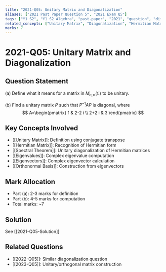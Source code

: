 ```yaml
---
title: "2021-Q05: Unitary Matrix and Diagonalization"
aliases: ["2021 Past Paper Question 5", "2021 Exam Q5"]
tags: ["Y1_S2", "Y1_S2_Algebra", "past-paper", "2021", "question", "difficulty-challenging"]
related_concepts: ["Unitary Matrix", "Diagonalization", "Hermitian Matrix", "Eigenvalues", "Eigenvectors", "Orthonormal Basis"]
marks: 7
---
```


# 2021-Q05: Unitary Matrix and Diagonalization

## Question Statement
(a) Define what it means for a matrix in $M_{n, n}(\mathbb{C})$ to be unitary.

(b) Find a unitary matrix $P$ such that $P^{-1} A P$ is diagonal, where
$$
A=\begin{pmatrix}
1 & 2-2 i \\
2+2 i & 3
\end{pmatrix}
$$

## Key Concepts Involved
- [[Unitary Matrix]]: Definition using conjugate transpose
- [[Hermitian Matrix]]: Recognition of Hermitian form
- [[Spectral Theorem]]: Unitary diagonalization of Hermitian matrices
- [[Eigenvalues]]: Complex eigenvalue computation
- [[Eigenvectors]]: Complex eigenvector calculation
- [[Orthonormal Basis]]: Construction from eigenvectors

## Mark Allocation
- Part (a): 2-3 marks for definition
- Part (b): 4-5 marks for computation
- Total marks: ~7

## Solution
See [[2021-Q05-Solution]]

## Related Questions
- [[2022-Q05]]: Similar diagonalization question
- [[2023-Q05]]: Unitary/orthogonal matrix construction

